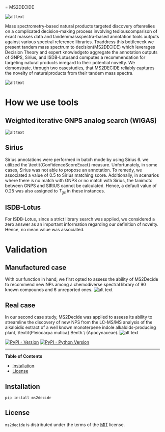 = MS2DECIDE

![alt text](https://github.com/MejriY/Decide_test/blob/master/image/ms2decide_logo.png?raw=true)

Mass spectrometry-based natural products targeted discovery oftenrelies on a complicated decision-making process involving tediouscomparison of exact masses data and tandemmassspectra-based annotation tools outputs against various spectral reference libraries.
Toaddress this bottleneck we present tandem mass spectrum to decision(MS2DECIDE) which leverages Decision Theory and expert knowledgeto aggregate the annotation outputs of GNPS, Sirius, and ISDB-Lotusand computes a recommendation for targeting natural products inregard to their potential novelty. We demonstrate, through two casestudies, that MS2DECIDE reliably captures the novelty of naturalproducts from their tandem mass spectra.

![alt text](https://github.com/MejriY/Decide_test/blob/master/image/all_article_workflow.png?raw=true)
# How we use tools
## Weighted iterative GNPS analog search (WIGAS)
![alt text](https://github.com/MejriY/Decide_test/blob/master/image/gnps_iterative.png?raw=true)

## Sirius
Sirius annotations were performed in batch mode by using Sirius 6. we utilized the \textit{ConfidenceScoreExact} measure.
Unfortunately, in some cases, Sirius was not able to propose an annotation. To remedy, we associated a value of 0.5 to Sirius matching score. Additionally, in scenarios where there is no match with GNPS or no match with Sirius, the tanimoto between GNPS and SIRIUS cannot be calculated. Hence, a default value of 0.25 was also assigned to $T_{gs}$ in these instances. 

## ISDB-Lotus
For ISDB-Lotus, since a strict library search was applied, we considered a zero answer as an important information regarding our definition of novelty. Hence, no mean value was associated.

# Validation

## Manufactured case
With our function in hand, we first opted to assess the ability of MS2Decide to recommend new NPs among a chemodiverse spectral library of 90 known compounds and 6 unreported ones.
![alt text](https://github.com/MejriY/Decide_test/blob/master/image/case_1.png?raw=true)

## Real case
In our second case study, MS2Decide was applied to assess its ability to streamline the discovery of new NPS from the LC-MS/MS analysis of the alkaloidic extract of a well known monoterpene indole alkaloids-producing plant, \textit{Pleiocarpa mutica} Benth.\ (Apocynaceae).
![alt text](https://github.com/MejriY/Decide_test/blob/master/image/case_2.png?raw=true)

[![PyPI - Version](https://img.shields.io/pypi/v/ms2decide.svg)](https://pypi.org/project/ms2decide)
[![PyPI - Python Version](https://img.shields.io/pypi/pyversions/ms2decide.svg)](https://pypi.org/project/ms2decide)

-----

**Table of Contents**

- [Installation](#installation)
- [License](#license)

## Installation

```console
pip install ms2decide
```

## License

`ms2decide` is distributed under the terms of the [MIT](https://spdx.org/licenses/MIT.html) license.
